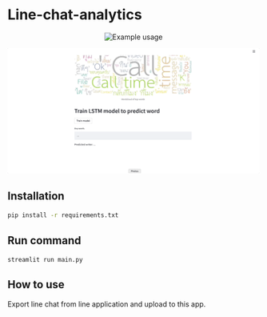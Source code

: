 # Line-chat-analytics

<p align="center">
  <img src="assets/Jun-19-2565 22-38-26.gif" alt="Example usage" width="1512" />
</p>


<p align="center">
  <img src="assets/Jun-19-2565 22-37-26.gif" alt="Example usage" width="1512" />
</p>


## Installation



```bash
pip install -r requirements.txt
```


## Run command

```bash
streamlit run main.py
```

## How to use

Export line chat from line application and upload to this app.
